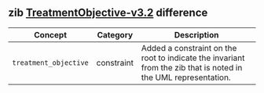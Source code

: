 ## zib [TreatmentObjective-v3.2](https://zibs.nl/wiki/TreatmentObjective-v3.2(2020EN)) difference

| Concept         | Category          | Description                             | 
|-----------------|-------------------|-----------------------------------------|
| `treatment_objective` | constraint | Added a constraint on the root to indicate the invariant from the zib that is noted in the UML representation. |